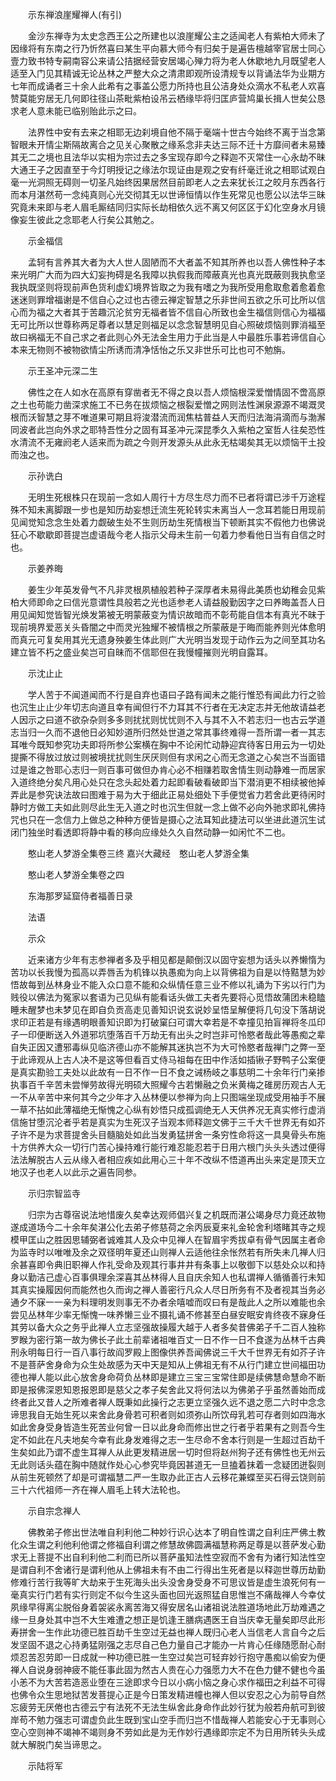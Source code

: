 <!-- { "loadSidebar": true } -->
　　示东禅浪崖耀禅人(有引)

　　金沙东禅寺为太史念西王公之所建也以浪崖耀公主之适闻老人有紫柏大师未了因缘将有东南之行乃忻然喜曰某生平向慕大师今有归矣于是遍告檀越宰官居士同心壹力致书特专嗣南容公来请公拮据经营安居竭心殚力将为老人休歇地九月既望老人适至入门见其精诚无论丛林之严整大众之清肃即观所设清规专以背诵法华为业期方七年而成诵者三十余人此希有之事盖公愿力所持也且公洁身处众滴水不私老人欢喜赞莫能穷居无几何即往径山茶毗紫柏设吊云栖缘毕将归匡庐营鸠巢长揖人世矣公恳求老人意未能已临别贻此示之曰。

　　法界性中安有去来之相耶无边刹境自他不隔于毫端十世古今始终不离于当念第智眼未开情尘斯隔故离合之见关心聚散之缘系念非夫达三际不迁十方靡间者未易臻其无二之境也且法华以实相为宗过去之多宝现存即今之释迦不灭常住一心永劫不昧大通王子之因直至于今灯明授记之缘法尔现证由是观之安有纤毫迁讹之相耶试观白毫一光洞照无碍则一切圣凡始终因果居然目前即老人之去来犹长江之皎月东西各行而本月湛然苟一念纯真则心光交彻其无以世谛恒情以作生死常见也愿公以法华三昧究竟未来即与老人眉毛厮结同归实际长劫相依久远不离又何区区于幻化空身水月镜像妄生彼此之念耶老人行矣公其勉之。

　　示金福信

　　孟轲有言养其大者为大人世人固陋而不大者盖不知其所养也以吾人佛性种子本来光明广大而为四大幻妄拘碍是名我障以执假我而障蔽真光也真光既蔽则我执愈坚我执既坚则将现前声色货利虚幻境界皆取之为我有嗜之为我所受用愈取愈着愈着愈迷迷则罪增福谢是不信自心之过也古德云禅定智慧之乐非世间五欲之乐可比所以信心而为福之大者其于苦趣沉沦贫穷无福者皆不信自心所致也金生福信则信心为福福无可比所以世尊称两足尊者以慧足则福足以念念智慧明见自心照破烦恼则罪消福至故曰祸福无不自己求之者此则心外无法金生用力于此当是人中最胜乐事若谛信自心本来无物则不被物欲情尘所诱而清净恬怡之乐又非世乐可比也可不勉旃。

　　示王圣冲元深二生

　　佛性之在人如水在高原有穿凿者无不得之良以吾人烦恼根深爱憎情固不啻高原之土也苟能力凿深求施工不已务在拔烦恼之根裂爱憎之网则法性渊泉源源不竭溉灵根而沃智慧之芽不唯道果可期且将浚潜流而润焦枯普益人天而归法海涓滴而与渤澥同波者此岂向外求之耶特吾性分之固有耳圣冲元深昆季久入紫柏之室哲人往矣恐性水清流不无雍阏老人适来而为疏之今则开发源头从此永无枯竭矣其无以烦恼干土投而浊之也。

　　示孙诜白

　　无明生死根株只在现前一念如人周行十方尽生尽力而不已者将谓已涉千万途程殊不知未离脚跟一步也是知历劫妄想迁流生死轮转实未离当人一念耳若能日用现前见闻觉知念念生处着力觑破生处不生则历劫生死情根当下顿断其实不假他力也佛说狂心不歇歇即菩提岂虚语哉今老人指示父母未生前一句着力参看他日当有自信之时也。

　　示姜养晦

　　姜生少年英发骨气不凡非灵根夙植般若种子深厚者未易得此美质也幼稚会见紫柏大师即命之曰信光意谓性具般若之光也适参老人请益殷勤因字之曰养晦盖吾人日用见闻知觉皆智光焕发第被无明蒙蔽变为情识故暗而不彰苟能自信本有真光不昧于现前境界爱恶关头昏闇之中而灵光独耀不被情根之所蒙蔽是于晦而能养则光体愈明而真元可复矣用其光无遗身殃姜生体此则广大光明当发现于动作云为之间至其功名建立皆不朽之盛业矣岂可自昧而不信耶但在我慢幢摧则光明自露耳。

　　示沈止止

　　学人苦于不闻道闻而不行是自弃也语曰子路有闻未之能行惟恐有闻此力行之验也沉生止止少年切志向道且幸有闻但行不力耳其不行者在无决定志并无他故请益老人因示之曰道不欲杂杂则多多则扰扰则忧忧则不入与其不入不若志归一也古云学道志当归一久而不退他日必知妙道所归然处世道之常其事终难得一吾所谓一者一其志耳唯今既知参究功夫即将所参公案横在胸中不论闲忙动静迎宾待客日用云为一切处提撕不得放过放过则被境扰扰则生厌厌则但有求闲之心而无念道之心矣岂不当面错过是谁之咎耶心志归一则百事可做但办肯心必不相赚若取舍情生则动静难一而居家入道终绝分矣凡用心处只在念头起处着力起即看破看破即当下潜消更不相续被他掉弄此是参究诀法故曰图难于易为大于细此正易处细处下手便觉省力若舍此更待闲时静时方做工夫如此则尽此生无入道之时也沉生但就一念上做不必向外驰求即礼佛持咒也只在一念信力上做总之种种方便皆是摄心之法耳知此捷法可以坐进此道沉生试闭门独坐时看透即将静中看的移向应缘处久久自然动静一如闲忙不二也。

　　憨山老人梦游全集卷三终
嘉兴大藏经　憨山老人梦游全集


　　憨山老人梦游全集卷之四

　　东海那罗延窟侍者福善日录

　　法语

　　示众

　　近来诸方少年有志参禅者多及乎相见都是颠倒汉以固守妄想为话头以养懒惰为苦功以长我慢为孤高以弄唇舌为机锋以执愚痴为向上以背佛祖为自是以恃黠慧为妙悟故每到丛林身业不能入众口意不能和众纵情任意三业不修以礼诵为下劣以行门为贱役以佛法为冤家以套语为己见纵有能看话头做工夫者先要将心觅悟故蒲团未稳瞌睡未醒梦也未梦见在即自负贡高走见善知识说玄说妙呈悟呈解便将几句没下落胡说求印正若是有缘遇明眼善知识即为打破窠臼可谓大幸若是不幸撞见拍盲禅将冬瓜印子一印便断送入外道邪坑堕落百千万劫无有出头之时岂非可怜愍者哉此等愚痴之辈自失正因又遭邪毒纵见临济德山亦不能解其迷执岂不为大可怜愍者哉禅门之弊一至于此谛观从上古人决不是这等但看百丈侍马祖每在田中作活如插锹子野鸭子公案便是真实勘验工夫处以此故有一日不作一日不食之诫杨岐之事慈明二十余年行门亲掺执事百千辛苦未尝惮劳故得光明硕大照耀今古若懒融之负米黄梅之碓房历观古人无一不从辛苦中来何其今之少年才入丛林便以参禅为向上只图端坐现成受用袖手不展一草不拈如此薄福绝无惭愧之心纵有妙悟只成孤调绝无人天供养况无真实修行虚消信施甘堕沉沦者乎若是真实为生死汉子当观本师释迦文佛于三千大千世界无有如芥子许不是为求菩提舍头目髓脑处如此当发勇猛拼舍一条穷性命将这一具臭骨头布施十方供养大众一切行门苦心操持难行能行难忍能忍若于日用六根门头头头透过便得法法解脱古人云从缘入者相应疾如此用心三十年不改纵不悟道再出头来定是顶天立地汉子也老人以此示之遍告同参。

　　示归宗智监寺

　　归宗为古尊宿说法地惜废久矣幸达观师倡兴复之机既而湛公竭身尽力竟还故物遂成道场今二十余年矣湛公化去弟子修慈荷之余丙辰夏来礼金轮舍利塔睹其寺之规模甲匡山之胜因思辅弼者诚难其人及众中见禅人在智眉宇秀拔卓有骨气因属主者命为监寺时以唯唯及余之双径明年夏还山则禅人云适他往余怅然若有所失未几禅人归余甚喜即令典旧职禅人作礼受命及观其行事井井有条事上以敬御下以慈处众以和持身以勤洁己虚心百事俱理余深喜其丛林得人且自庆余知人也私谓禅人循循善行未知其真实操履因何而能然也久而询之禅人善密行凡众人尽日所务有不及者视其当务必通夕不寐一一亲为料理明发则事无不办者余嘻嘘而叹曰有是哉此人之所以难能也余尝见丛林年少率无惭愧一味养懒三业不摄礼诵不修甚至白昼安眠安肯终夜不寐身任其劳以备大众之务乎此禅人立志坚强故操履大越于人者多矣昔佛弟子千二百人独称罗睺为密行第一故为佛长子此土前辈诸祖唯百丈一日不作一日不食遂为丛林千古典刑永明每日行一百八事行故阎罗殿上图像供养吾闻佛说三千大千世界无有如芥子许不是菩萨舍身命为众生处故感为天中天是知从上佛祖无有不从行门建立世间福田功德也禅人能以此心放舍身命荷负丛林即是建立三宝三宝常住即是续佛慧命慧命不断即是报佛深恩知恩报恩即是慈父之孝子矣舍此又将何法以为佛弟子乎虽然善始而成终者此又昔人之所难者禅人既秉如此操行之志更立坚强久远不退之愿二六时中念念谛思我自无始生死以来舍此身骨若可积者则如须弥山所饮母乳若可存者则如四海水如此舍身受身皆造生死苦业何曾一日以此身命而修出世之行者乎若果有之则吾今生定不如此在凡夫地矣今幸有此身发难得之志一生尽命不舍本行则是一生超过百劫千生矣如此乃谓不虚生耳禅人从此更发精进居一切时但将赵州狗子还有佛性也无州云无此则话头蕴在胸中随就作处心心参究毕竟因甚道无一旦搕着抹着一念疑团迸裂则从前生死顿然了却是可谓福慧二严一生取办此正古人云移花兼蝶至买石得云饶则前三十六代祖师一齐在禅人眉毛上转大法轮也。

　　示自宗念禅人

　　佛教弟子修出世法唯自利利他二种妙行识心达本了明自性谓之自利庄严佛土教化众生谓之利他利他谓之修福自利谓之修慧故佛圆满福慧称两足尊是以菩萨发心勤求无上菩提不出自利利他二利而已所以菩萨虽知法性空寂而不舍有为诸行知法性空是谓自利不舍诸行是谓利他从上佛祖未有不由二行得出生死者是以释迦世尊历劫勤修难行苦行我等旷大劫来于生死海头出头没舍身受身不可思议皆是虚生浪死何有一毫真实行门若有实行则定不似今生这头面也回光返照猛自思惟岂不痛哉禅人今幸仗夙缘早得离尘脱俗身着袈裟永离苦海又得安居名山诸祖说法胜道场地此万劫难遇之缘一旦身处其中岂不大生难遭之想正是饥逢王膳病遇医王自当庆幸无量矣即尽此形寿拼舍一生作此功德已胜百劫千生空过无益也禅人既归心老人当信老人言自今之后发坚固不退之心持勇猛刚强之志尽自己色力量自己才能办一片肯心任缘随愿耐心耐烦忍苦忍劳即一日成就一种功德已胜一生空过矣岂可轻弃妙行抱守愚痴以偷安为便禅人自说身弱神疲不能任事此固为然古人贵在心力强愿力大不在色力健不健也今虽小恙不为大苦若造恶业堕在三途即求今日以小病小恼之身心求作福田之利益不可得也佛令众生思地狱苦发菩提心正是今日策发精进幢也禅人但以安忍之心为前导自然忘疲劳无厌倦也古德云宁有法死不无法生纵舍此身命作此妙行犹为般若舟航可到彼岸苟不勉力强志可谓虚负此生既到宝山空手而归岂不惜哉禅人若能安心于无事则心空心空则神不竭神不竭则身不劳如此是为无作妙行遇缘即宗定不为日用所转头头成就大解脱门矣当谛思之。

　　示陆将军

